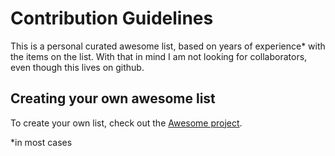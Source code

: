 # Contribution Guidelines

This is a personal curated awesome list, based on years of experience* with the items on the list. 
With that in mind I am not looking for collaborators, even though this lives on github.

## Creating your own awesome list

To create your own list, check out the [Awesome project](https://github.com/sindresorhus/awesome/).

*in most cases
